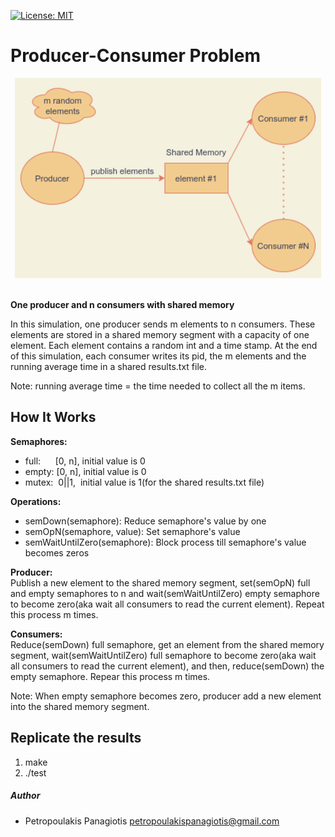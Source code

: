 [![License: MIT](https://img.shields.io/badge/License-MIT-yellow.svg)](https://opensource.org/licenses/MIT)
# Producer-Consumer Problem
<p align="center">
<img src="producer-consumers.png" width="490px" height="320px"> <br /> <br />
</p>

<strong>One producer and n consumers with shared memory</strong>
<p>In this simulation, one producer sends m elements to n consumers. These elements are stored in a shared memory segment with a capacity of one element. Each element contains a random int and a time stamp. At the end of this simulation, each consumer writes its pid, the m elements and the running average time in a shared results.txt file. 
  
Note: running average time = the time needed to collect all the m items.
</p>

## How It Works
<strong>Semaphores:</strong> 
* full: &nbsp;&nbsp;&nbsp;&nbsp;  [0, n], initial value is 0
* empty: [0, n], initial value is 0
* mutex:&nbsp;&nbsp;0||1, &nbsp;initial value is 1(for the shared results.txt file)

<strong>Operations:</strong> 
* semDown(semaphore): Reduce semaphore's value by one
* semOpN(semaphore, value): Set semaphore's value
* semWaitUntilZero(semaphore): Block process till semaphore's value becomes zeros

<strong>Producer:</strong><br />
Publish a new element to the shared memory segment, set(semOpN) full and empty semaphores to n and wait(semWaitUntilZero) empty semaphore to become zero(aka wait all consumers to read the current element). Repeat this process m times.

<strong>Consumers:</strong><br />
Reduce(semDown) full semaphore, get an element from the shared memory segment, wait(semWaitUntilZero) full semaphore to become zero(aka wait all consumers to read the current element), and then, reduce(semDown) the empty semaphore. Repear this process m times. 

Note: When empty semaphore becomes zero, producer add a new element into the shared memory segment.  

## Replicate the results
1. make
2. ./test

##### Author
* Petropoulakis Panagiotis petropoulakispanagiotis@gmail.com
